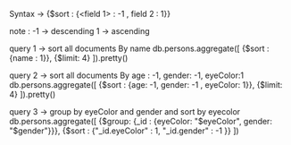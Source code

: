 Syntax -> {$sort : {<field 1> : -1 , field 2 : 1}}

note : -1 -> descending 1 -> ascending

query 1 -> sort all documents By name
db.persons.aggregate([
	{$sort : {name : 1}},
	{$limit:  4}
]).pretty()

query 2 -> sort all documents By age : -1, gender: -1, eyeColor:1
db.persons.aggregate([
        {$sort : {age: -1, gender: -1 , eyeColor: 1}},
        {$limit:  4}
]).pretty()

query 3 -> group by eyeColor and gender and sort by eyecolor
db.persons.aggregate([
	{$group: {_id : {eyeColor: "$eyeColor", gender: "$gender"}}},
	{$sort : {"_id.eyeColor" : 1, "_id.gender" : -1 }}
])




